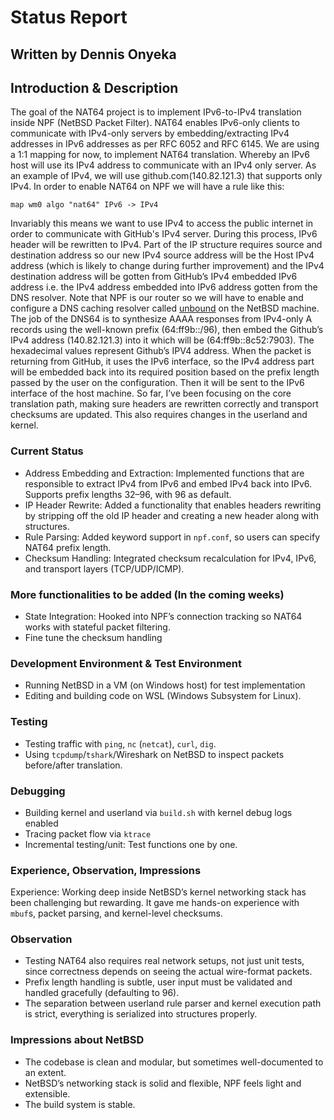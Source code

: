 # Status Report

## Written by Dennis Onyeka

## **Introduction & Description**

The goal of the NAT64 project is to implement IPv6-to-IPv4 translation inside NPF (NetBSD Packet Filter).
NAT64 enables IPv6-only clients to communicate with IPv4-only servers by embedding/extracting IPv4 addresses in IPv6 addresses as per RFC 6052 and RFC 6145.
We are using a 1:1 mapping for now, to implement NAT64 translation.
Whereby an IPv6 host will use its IPv4 address to communicate with an IPv4 only server. As an example of IPv4, we will use github.com(140.82.121.3) that supports only IPv4.
In order to enable NAT64 on NPF we will have a rule like this:

```
map wm0 algo "nat64" IPv6 -> IPv4
```

Invariably this means we want to use IPv4 to access the public internet in order to communicate with GitHub's IPv4 server.
During this process, IPv6 header will be rewritten to IPv4. Part of the IP structure requires source and destination address so our new IPv4 source address will be the Host IPv4 address (which is likely to change during further improvement) and the IPv4 destination address will be gotten from GitHub’s IPv4 embedded IPv6 address i.e. the IPv4 address embedded into IPv6 address gotten from the DNS resolver.
Note that NPF is our router so we will have to enable and configure a DNS caching resolver called [unbound](https://man.netbsd.org/unbound.conf.5) on the NetBSD machine. The job of the DNS64 is to synthesize AAAA responses from IPv4-only A records using the well-known prefix (64:ff9b::/96), then embed the Github’s IPv4 address (140.82.121.3) into it which will be (64:ff9b::8c52:7903). The hexadecimal values represent Github’s IPV4 address.
When the packet is returning from GitHub, it uses the IPv6 interface, so the IPv4 address part will be embedded back into its required position based on the prefix length passed by the user on the configuration. Then it will be sent to the IPv6 interface of the host machine.
So far, I’ve been focusing on the core translation path, making sure headers are rewritten correctly and transport checksums are updated. This also requires changes in the userland and kernel.

### Current Status

- Address Embedding and Extraction: Implemented functions that are responsible to extract IPv4 from IPv6 and embed IPv4 back into IPv6. Supports prefix lengths 32–96, with 96 as default.
- IP Header Rewrite: Added a functionality that enables headers rewriting by stripping off the old IP header and creating a new header along with structures.
- Rule Parsing: Added keyword support in `npf.conf`, so users can specify NAT64 prefix length.
- Checksum Handling: Integrated checksum recalculation for IPv4, IPv6, and transport layers (TCP/UDP/ICMP).

### More functionalities to be added (In the coming weeks)

- State Integration: Hooked into NPF’s connection tracking so NAT64 works with stateful packet filtering.
- Fine tune the checksum handling

### Development Environment & Test Environment

- Running NetBSD in a VM (on Windows host) for test implementation
- Editing and building code on WSL (Windows Subsystem for Linux).

### Testing

- Testing traffic with `ping`, `nc` (`netcat`), `curl`, `dig`.
- Using `tcpdump`/`tshark`/Wireshark on NetBSD to inspect packets before/after translation.

### Debugging

- Building kernel and userland via `build.sh` with kernel debug logs enabled
- Tracing packet flow via `ktrace`
- Incremental testing/unit: Test functions one by one.

### Experience, Observation, Impressions

Experience: Working deep inside NetBSD’s kernel networking stack has been challenging but rewarding. It gave me hands-on experience with `mbuf`s, packet parsing, and kernel-level checksums.

### Observation

- Testing NAT64 also requires real network setups, not just unit tests, since correctness depends on seeing the actual wire-format packets.
- Prefix length handling is subtle, user input must be validated and handled gracefully (defaulting to 96).
- The separation between userland rule parser and kernel execution path is strict, everything is serialized into structures properly.

### Impressions about NetBSD

- The codebase is clean and modular, but sometimes well-documented to an extent.
- NetBSD’s networking stack is solid and flexible, NPF feels light and extensible.
- The build system is stable.
